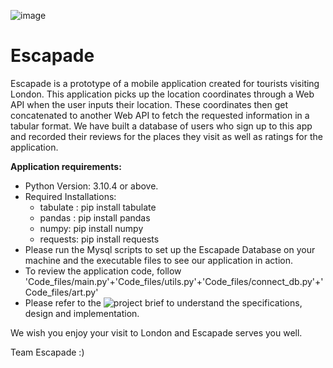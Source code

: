 ![image](https://user-images.githubusercontent.com/60017882/169430368-81154e78-e6aa-4af0-bdb7-aa27c613026c.png)






# Escapade
Escapade is a prototype of a mobile application created for tourists visiting London. This application picks up the location coordinates through a Web API when the user inputs their location. These coordinates then get concatenated to another Web API to fetch the requested information in a tabular format.  We have built a database of users who sign up to this app and recorded their reviews for the places they visit as well as ratings for the application. 

**Application requirements:**
- Python Version: 3.10.4 or above. 
- Required Installations:
    - tabulate : pip install tabulate
    - pandas : pip install pandas
    - numpy: pip install numpy
    - requests: pip install requests
- Please run the Mysql scripts to set up the Escapade Database on your machine and the executable files to see our application in action. 
- To review the application code, follow 'Code_files/main.py'+'Code_files/utils.py'+'Code_files/connect_db.py'+'Code_files/art.py'
- Please refer to the ![project brief](https://judicious-pleasure-b43.notion.site/Project-Brief-a2c0858c23b94cb194f8c0cb67a1f37d) to understand the specifications, design and implementation. 

We wish you enjoy your visit to London and Escapade serves you well. 


Team Escapade :) 
